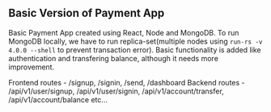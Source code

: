 
## Basic Version of Payment App
Basic Payment App created using React, Node and MongoDB. To run MongoDB locally, we have to run replica-set(multiple nodes using `run-rs -v 4.0.0 --shell` to prevent transaction error).
Basic functionality is added like authentication and transfering balance, although it needs more improvement.

Frontend routes - /signup, /signin, /send, /dashboard
Backend routes - /api/v1/user/signup, /api/v1/user/signin, /api/v1/account/transfer, /api/v1/account/balance etc...
                
